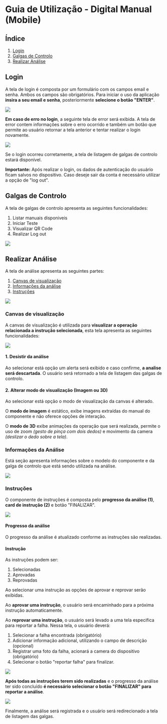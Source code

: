 # Guia de Utilização - Digital Manual (Mobile)

## Índice

1. [Login](##login)
1. [Galgas de Controlo](##galgas-de-controlo)
1. [Realizar Análise](##realizar-análise)

## Login

A tela de login é composta por um formulário com os campos email e senha. Ambos os campos são obrigatórios. Para iniciar o uso da aplicação **insira a seu email e senha**, posteriormente **selecione o botão "ENTER"**.

![](../images/login-screen.jpg)

**Em caso de erro no login**, a seguinte tela de error será exibida. A tela de error contem informações sobre o erro ocorrido e também um botão que permite ao usuário retornar a tela anterior e tentar realizar o login novamente.

![](../images/login-error-screen.jpg)

Se o login ocorreu corretamente, a tela de listagem de galgas de controlo estará disponível.

**Importante:** Após realizar o login, os dados de autenticação do usuário ficam salvos no dispositivo. Caso deseje sair da conta é necessário utilizar a opção de "log out".

## Galgas de Controlo

A tela de galgas de controlo apresenta as seguintes funcionalidades:

1. Listar manuais disponiveis
1. Iniciar Teste
1. Visualizar QR Code
1. Realizar Log out

![](../images/testbenches-screen.jpg)

## Realizar Análise

A tela de análise apresenta as seguintes partes:

1. [Canvas de visualização](###canvas-de-visualização)
1. [Informações da análise](###informações-da-análise)
1. [Instruções](###instruções)

![](../images/analysis-screen-image.jpg)

### Canvas de visualização

A canvas de visualização é utilizada para **visualizar a operação relacionada a instrução selecionada**, esta tela apresenta as seguintes funcionalidades:

![](../images/analysis-screen-3D.jpg)

#### 1. Desistir da análise

Ao selecionar está opção um alerta será exibido e caso confirme, **a analise será descartada**. O usuário será retornado a tela de listagem das galgas de controlo.

#### 2. Alterar modo de visualização (Imagem ou 3D)

Ao selecionar está opção o modo de visualização da canvas é alterado.

O **modo de imagem** é estático, exibe imagens extraídas do manual do componente e não oferece opções de interação.

O **modo de 3D** exibe animações da operação que será realizada, permite o uso de zoom _(gesto de pinça com dois dedos)_ e movimento da camera _(deslizar o dedo sobre a tela)_.

### Informações da Análise

Está seção apresenta informações sobre o modelo do componente e da galga de controlo que está sendo utilizada na análise.

![](../images/analysis-screen-info.jpg)

### Instruções

O componente de instruções é composta pelo **progresso da análise (1)**, **card de instrução (2)** e botão "FINALIZAR".

![](../images/analysis-screen-instruction.jpg)

#### Progresso da análise

O progresso da análise é atualizado conforme as instruções são realizadas.

#### Instrução

As instruções podem ser:

1. Selecionadas
1. Aprovadas
1. Reprovadas

Ao selecionar uma instrução as opções de aprovar e reprovar serão exibidas.

Ao **aprovar uma instrução**, o usuário será encaminhado para a próxima instrução automaticamente.

Ao **reprovar uma instrução**, o usuário será levado a uma tela especifica para reportar a falha. Nessa tela, o usuário deverá:

1. Selecionar a falha encontrada (obrigatório)
1. Adicionar informação adicional, utilizando o campo de descrição (opcional)
1. Registrar uma foto da falha, acionará a camera do dispositivo (obrigatório)
1. Selecionar o botão "reportar falha" para finalizar.

![](../images/report-failure-screen.jpg)

**Após todas as instruções terem sido realizadas** e o progresso da análise ter sido concluído **é necessário selecionar o botão "FINALIZAR" para reportar a análise**.

![](../images/analysis-complete-screen.jpg)

Finalmente, a análise será registrada e o usuário será redirecionado a tela de listagem das galgas.

